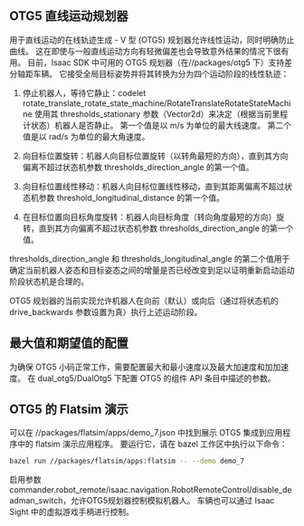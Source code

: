 ## OTG5 直线运动规划器
用于直线运动的在线轨迹生成 - V 型 (OTG5) 规划器允许线性运动，同时明确防止曲线。 这在即使与一般直线运动方向有轻微偏差也会导致意外结果的情况下很有用。 目前，Isaac SDK 中可用的 OTG5 规划器（在//packages/otg5 下）支持差分轴距车辆。 它接受全局目标姿势并将其转换为分为四个运动阶段的线性轨迹：

1. 停止机器人，等待它静止：codelet rotate_translate_rotate_state_machine/RotateTranslateRotateStateMachine 使用其 thresholds_stationary 参数（Vector2d）来决定（根据当前里程计状态）机器人是否静止。 第一个值是以 m/s 为单位的最大线速度。 第二个值是以 rad/s 为单位的最大角速度。

2. 向目标位置旋转：机器人向目标位置旋转（以转角最短的方向），直到其方向偏离不超过状态机参数 thresholds_direction_angle 的第一个值。

3. 向目标位置线性移动：机器人向目标位置线性移动，直到其距离偏离不超过状态机参数 threshold_longitudinal_distance 的第一个值。

4. 在目标位置向目标角度旋转：机器人向目标角度（转向角度最短的方向）旋转，直到其方向偏离不超过状态机参数 thresholds_direction_angle 的第一个值。

thresholds_direction_angle 和 thresholds_longitudinal_angle 的第二个值用于确定当前机器人姿态和目标姿态之间的增量是否已经改变到足以证明重新启动运动阶段状态机是合理的。

OTG5 规划器的当前实现允许机器人在向前（默认）或向后（通过将状态机的 drive_backwards 参数设置为真）执行上述运动阶段。


## 最大值和期望值的配置
为确保 OTG5 小码正常工作，需要配置最大和最小速度以及最大加速度和加加速度。 在 dual_otg5/DualOtg5 下配置 OTG5 的组件 API 条目中描述的参数。

## OTG5 的 Flatsim 演示
可以在 //packages/flatsim/apps/demo_7.json 中找到展示 OTG5 集成到应用程序中的 flatsim 演示应用程序。 要运行它，请在 bazel 工作区中执行以下命令：
```bash
bazel run //packages/flatsim/apps:flatsim -- --demo demo_7

```
启用参数commander.robot_remote/isaac.navigation.RobotRemoteControl/disable_deadman_switch，允许OTG5规划器控制模拟机器人。 车辆也可以通过 Isaac Sight 中的虚拟游戏手柄进行控制。
